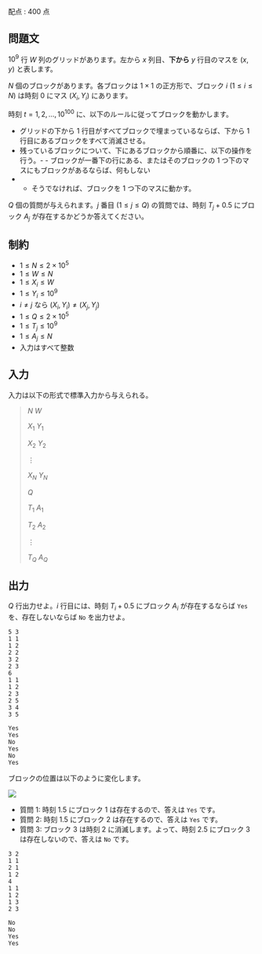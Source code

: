 配点 : $400$ 点

## 問題文

$10^9$ 行 $W$ 列のグリッドがあります。左から $x$ 列目、**下から** $y$ 行目のマスを $(x,y)$ と表します。

$N$ 個のブロックがあります。各ブロックは $1 \times 1$ の正方形で、ブロック $i$ $(1 \leq i \leq N)$ は時刻 $0$ にマス $(X_i,Y_i)$ にあります。

時刻 $t=1,2,\dots,10^{100}$ に、以下のルールに従ってブロックを動かします。

- グリッドの下から $1$ 行目がすべてブロックで埋まっているならば、下から $1$ 行目にあるブロックをすべて消滅させる。
- 残っているブロックについて、下にあるブロックから順番に、以下の操作を行う。-   - ブロックが一番下の行にある、またはそのブロックの $1$ つ下のマスにもブロックがあるならば、何もしない
-   - そうでなければ、ブロックを $1$ つ下のマスに動かす。

$Q$ 個の質問が与えられます。$j$ 番目 $(1 \leq j \leq Q)$ の質問では、時刻 $T_j+0.5$ にブロック $A_j$ が存在するかどうか答えてください。

## 制約

- $1 \leq N \leq 2 \times 10^5$
- $1 \leq W \leq N$
- $1 \leq X_i \leq W$
- $1 \leq Y_i \leq 10^9$
- $i \neq j$ なら $(X_i,Y_i) \neq (X_j,Y_j)$
- $1 \leq Q \leq 2 \times 10^5$
- $1 \leq T_j \leq 10^9$
- $1 \leq A_j \leq N$
- 入力はすべて整数

## 入力

入力は以下の形式で標準入力から与えられる。

> $N$ $W$
> 
> $X_1$ $Y_1$
> 
> $X_2$ $Y_2$
> 
> $\vdots$
> 
> $X_N$ $Y_N$
> 
> $Q$
> 
> $T_1$ $A_1$
> 
> $T_2$ $A_2$
> 
> $\vdots$
> 
> $T_Q$ $A_Q$

## 出力

$Q$ 行出力せよ。$i$ 行目には、時刻 $T_i+0.5$ にブロック $A_i$ が存在するならば `Yes` を、存在しないならば `No` を出力せよ。

```input1
5 3
1 1
1 2
2 2
3 2
2 3
6
1 1
1 2
2 3
2 5
3 4
3 5
```

```output1
Yes
Yes
No
Yes
No
Yes
```

ブロックの位置は以下のように変化します。

![](https://img.atcoder.jp/abc391/4a6590753edcbad7ea1e8ce7f172902a.png)

- 質問 $1$: 時刻 $1.5$ にブロック $1$ は存在するので、答えは `Yes` です。
- 質問 $2$: 時刻 $1.5$ にブロック $2$ は存在するので、答えは `Yes` です。
- 質問 $3$: ブロック $3$ は時刻 $2$ に消滅します。よって、時刻 $2.5$ にブロック $3$ は存在しないので、答えは `No` です。

```input2
3 2
1 1
2 1
1 2
4
1 1
1 2
1 3
2 3
```

```output2
No
No
Yes
Yes
```